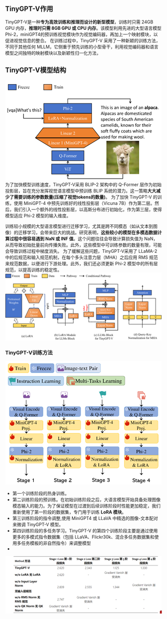 ## TinyGPT-V作用
 TinyGPT-V是一种**专为高效训练和推理而设计的新型模型**，训练时只需 24GB GPU 内存，**推理时只需 8GB GPU 或 CPU 内存**。该模型利用先进的大型语言模型Phi-2，miniGPT4的预训练视觉模块作为视觉编码器，再加上一个映射模块，以促进视觉信息的整合。
 在训练过程中，TinyGPT-V 采用了一种新颖的训练方法，不同于其他任何 MLLM，它侧重于预先训练的小型骨干，利用视觉编码器和语言模型之间独特的映射模块以及新颖性归一化方法，


## TinyGPT-V模型结构
![alt text](image-13.png)
为了加快模型训练速度，TinyGPT-V采用 BLIP-2 架构中的 Q-Former 层作为初始投影层，旨在充分发挥视觉语言模型中预训练 BLIP 系统的潜力。这一策略**大大减少了需要训练的参数数量(压缩了视觉tokens的数量)**。
为了加快 TinyGPT-V 的训练，使用 MiniGPT-4 中预先训练好的线性投影层（Vicuna 7B）作为第二层。然后，我们引入一个额外的线性投影层，以高斯分布进行初始化，作为第三层，使得模型适应 Phi-2 模型的输入维度。

训练较小规模的大型语言模型进行迁移学习，尤其是跨不同模态（如从文本到图像）的迁移学习，会带来巨大的挑战。研究表明，**这些较小的模型在多模态数据计算过程中很容易遇到 NaN 或 INF 值**。这个问题往往会导致计算损失值为 NaN，从而导致初始批量前向传播失败。此外，这些模型中可训练参数的数量有限，可能会导致训练过程中梯度消失。
为了缓解这些问题，TinyGPT-V采用了 LLaMA-2 中的后规范和输入规范机制，在每个多头注意力层（MHA）之后应用 RMS 规范来规范数据，以便进行下游处理。此外，我们还必须更新 Phi-2 模型中的所有层规范，以提高训练的稳定性。
![alt text](image-14.png)


### TinyGPT-V训练方法
![alt text](image-15.png)
- 第一个训练阶段的热身训练。
- 第二训练阶段的预训练。在初始训练阶段之后，大语言模型开始具备处理图像模态输入的能力。为了保证模型在过渡到后续训练阶段时性能更加稳定，我们重新使用了第一阶段的数据集，专门用于训练 **LoRA 模块**。
- 第三训练阶段的指令调整,使用 MiniGPT4 或 LLaVA 中精选的图像-文本配对来微调 TinyGPT-V 模型。
- 第四训练阶段的多任务学习。TinyGPT-V 的第四个训练阶段主要是通过使用更多的多模式指令数据集（包括 LLaVA、Flickr30k、混合多任务数据集和使用多任务模板的非自然指令）来调整模型
- 
![alt text](image-16.png)
